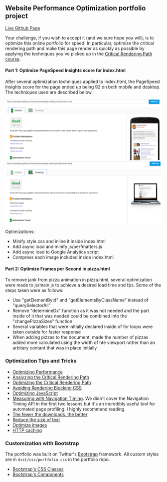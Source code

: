 ## Website Performance Optimization portfolio project

[Live Github Page](https://sharabhss.github.io/frontend-nanodegree-mobile-portfolio/)

Your challenge, if you wish to accept it (and we sure hope you will), is to optimize this online portfolio for speed! In particular, optimize the critical rendering path and make this page render as quickly as possible by applying the techniques you've picked up in the [Critical Rendering Path course](https://www.udacity.com/course/ud884).

#### Part 1: Optimize PageSpeed Insights score for index.html

After several optimization techniques applied to index.html, the PageSpeed Insights score for the page ended up being 92 on both mobile and desktop. The techniques used are described below.

![PageSpeed Mobile](img/index-pagespeed-mobile.PNG)
![PageSpeed Desktop](img/index-pagespeed-desktop.PNG)

Optimizations:
* Minify style.css and inline it inside index.html
* Add async load and minify js/perfmatters.js
* Add async load to Google Analytics script
* Compress each image included inside index.html

#### Part 2: Optimize Frames per Second in pizza.html

To remove jank from pizza animation in pizza.html, several optimization were made to js/main.js to achieve a desired load time and fps. Some of the steps taken were as follows:
* Use "getElementById" and "getElementsByClassName" instead of "querySelectorAll"
* Remove "determineDx" function as it was not needed and the part inside of it that was needed could be combined into the "changePizzaSizes" function
* Several variables that were initially declared inside of for loops were taken outside for faster response
* When adding pizzas to the document, made the number of pizzas added more calculated using the width of hte viewport rather than an arbitary contant that was in place initially

### Optimization Tips and Tricks
* [Optimizing Performance](https://developers.google.com/web/fundamentals/performance/ "web performance")
* [Analyzing the Critical Rendering Path](https://developers.google.com/web/fundamentals/performance/critical-rendering-path/analyzing-crp.html "analyzing crp")
* [Optimizing the Critical Rendering Path](https://developers.google.com/web/fundamentals/performance/critical-rendering-path/optimizing-critical-rendering-path.html "optimize the crp!")
* [Avoiding Rendering Blocking CSS](https://developers.google.com/web/fundamentals/performance/critical-rendering-path/render-blocking-css.html "render blocking css")
* [Optimizing JavaScript](https://developers.google.com/web/fundamentals/performance/critical-rendering-path/adding-interactivity-with-javascript.html "javascript")
* [Measuring with Navigation Timing](https://developers.google.com/web/fundamentals/performance/critical-rendering-path/measure-crp.html "nav timing api"). We didn't cover the Navigation Timing API in the first two lessons but it's an incredibly useful tool for automated page profiling. I highly recommend reading.
* <a href="https://developers.google.com/web/fundamentals/performance/optimizing-content-efficiency/eliminate-downloads.html">The fewer the downloads, the better</a>
* <a href="https://developers.google.com/web/fundamentals/performance/optimizing-content-efficiency/optimize-encoding-and-transfer.html">Reduce the size of text</a>
* <a href="https://developers.google.com/web/fundamentals/performance/optimizing-content-efficiency/image-optimization.html">Optimize images</a>
* <a href="https://developers.google.com/web/fundamentals/performance/optimizing-content-efficiency/http-caching.html">HTTP caching</a>

### Customization with Bootstrap
The portfolio was built on Twitter's <a href="http://getbootstrap.com/">Bootstrap</a> framework. All custom styles are in `dist/css/portfolio.css` in the portfolio repo.

* <a href="http://getbootstrap.com/css/">Bootstrap's CSS Classes</a>
* <a href="http://getbootstrap.com/components/">Bootstrap's Components</a>
